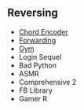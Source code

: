 ## Reversing
* [Chord Encoder](https://github.com/agung56/TJCTF-2020-Bussyma-EAS-KWA/tree/master/Reversing/Chord%20Encoder)
* [Forwarding](https://github.com/agung56/TJCTF-2020-Bussyma-EAS-KWA/tree/master/Reversing/Forwarding)
* [Gym](https://github.com/agung56/TJCTF-2020-Bussyma-EAS-KWA/tree/master/Reversing/Gym)
* Login Sequel
* Bad Python
* ASMR
* Comprehensive 2
* FB Library
* Gamer R
